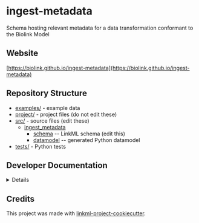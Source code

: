 # ingest-metadata

Schema hosting relevant metadata for a data transformation conformant to the Biolink Model

## Website

[https://biolink.github.io/ingest-metadata](https://biolink.github.io/ingest-metadata)

## Repository Structure

* [examples/](examples/) - example data
* [project/](project/) - project files (do not edit these)
* [src/](src/) - source files (edit these)
  * [ingest_metadata](src/ingest_metadata)
    * [schema](src/ingest_metadata/schema) -- LinkML schema
      (edit this)
    * [datamodel](src/ingest_metadata/datamodel) -- generated
      Python datamodel
* [tests/](tests/) - Python tests

## Developer Documentation

<details>
To run commands you may use good old make or the command runner [just](https://github.com/casey/just/) which is a better choice on Windows.
Use the `make` command or `duty` commands to generate project artefacts:
* `make help` or `just --list`: list all pre-defined tasks
* `make all` or `just all`: make everything
* `make deploy` or `just deploy`: deploys site
</details>

## Credits

This project was made with
[linkml-project-cookiecutter](https://github.com/linkml/linkml-project-cookiecutter).
